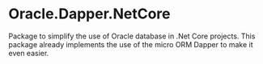 # Oracle.Dapper.NetCore
Package to simplify the use of Oracle database in .Net Core projects. This package already implements the use of the micro ORM Dapper to make it even easier.
